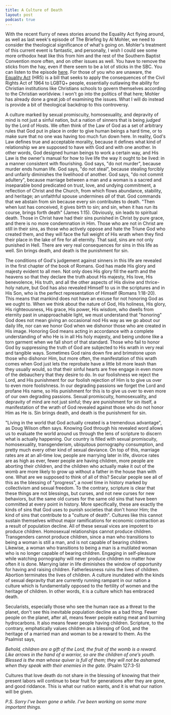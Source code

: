 ```yaml
---
title: A Culture of Death
layout: post
podcast: true
---
```


With the recent flurry of news stories around the Equality Act flying around, as well as last week's episode of The Briefing by Al Mohler, we need to consider the theological significance of what's going on. Mohler's treatment of this current event is fantastic, and personally, I wish I could see some more orthodox heat like this from him and the rest of the Southern Baptist Convention more often, and on other issues as well. You have to remove the sticks from the hay, even if there seem to be a lot of sticks in the SBC. You can listen to the episode [here](https://albertmohler.com/2021/03/17/briefing-3-17-21). For those of you who are unaware, the [Equality Act](https://www.congress.gov/bill/116th-congress/house-bill/5/text) (HR5) is a bill that seeks to apply the consequences of the Civil Rights Act of 1964 to LGBTQ+ people, essentially outlawing the ability for Christian institutions like Christians schools to govern themselves according to the Christian worldview. I won't go into the politics of that here; Mohler has already done a great job of examining the issues. What I will do instead is provide a bit of theological backdrop to this controversy.

A culture marked by sexual promiscuity, homosexuality, and depravity of mind is not just a sinful nation, but a nation of sinners that is being _judged_ by the Lord of Hosts. We often think of the Law of God as a set of arbitrary rules that God put in place in order to give human beings a hard time, or to make sure that no one was having too much fun down here. In reality, God's Law defines true and acceptable morality, because it defines what kind of relationship we are supposed to have with God and with one another. In other words, God designed human beings to work a certain way, and His Law is the owner's manual for how to live life the way it ought to be lived: in a manner consistent with flourishing. God says, "do not murder", because murder ends human life. God says, "do not steal", because stealing forcibly and unfairly diminishes the livelihood of another. God says, "do not commit adultery", because marriage between a man and a woman is a sacred and inseparable bond predicated on trust, love, and undying commitment, a reflection of Christ and the Church, from which flows abundance, stability, and heritage; an unfaithful spouse undermines _all_ of that. God commands that we abstain from sin because every sin contributes to death. "Then when lust has conceived, it gives birth to sin; and sin, when it has run its course, brings forth death" (James 1:15). Obviously, sin leads to spiritual death. Those in Christ have had their sins punished in Christ by pure grace, and there is no more condemnation in Him. Those who are not in Christ are still in their sins, as those who actively oppose and hate the Triune God who created them, and they will face the full weight of His wrath when they find their place in the lake of fire for all eternity. That said, sins are not only punished in Hell. There are very real consequences for sins in this life as well. Sin brings death, and death is the punishment for sin.

The conditions of God's judgement against sinners in this life are revealed in the first chapter of the book of Romans. God has made His glory and majesty evident to all men. Not only does His glory fill the earth and the heavens so that they declare the truth about His majesty, His love, His benevolence, His truth, and all the other aspects of His divine and thrice-holy nature, but God has also revealed Himself to us in the scriptures and in His Son, who is the perfect representation of Himself (Romans 1:18-20). This means that mankind does not have an excuse for not honoring God as we ought to. When we think about the nature of God, His holiness, His glory, His righteousness, His grace, His power, His wisdom, who dwells from eternity past in unapproachable light, we must understand that "honoring" God does not mean giving an occasional nod His way as we go about our daily life, nor can we honor God when we dishonor those who are created in His image. Honoring God means acting in accordance with a complete understanding of who He is in all His holy majesty, and being undone like a torn garment when we fall short of that standard. Those who fail to honor God by suppressing the truth of God are subjected to His wrath in very real and tangible ways. Sometimes God rains down fire and brimstone upon those who dishonor Him, but more often, the manifestation of this wrath comes when God just lets the reprobate have a little bit more leash than they usually would, so that their sinful hearts are free engage in even more of the debauchery that they desire to do. In our foolishness we reject the Lord, and His punishment for our foolish rejection of Him is to give us over to even more foolishness. In our degrading passions we forget the Lord and profane His name, so His punishment for this is to give us over to even more of our own degrading passions. Sexual promiscuity, homosexuality, and depravity of mind are not just sinful; they are punishment for sin itself, a manifestation of the wrath of God revealed against those who do not honor Him as He is. Sin brings death, and death is the punishment for sin.

"Living in the world that God actually created is a tremendous advantage", as Doug Wilson often says. Knowing God through his revealed word allows us to evaluate the world around us through the lens of scripture to discern what is actually happening. Our country is filled with sexual promiscuity, homosexuality, transgenderism, ubiquitous pornography consumption, and pretty much every other kind of sexual deviance. On top of this, marriage rates are at an all-time low, people are marrying later in life, divorce rates are as high as ever, fewer people are having children, more people are aborting their children, and the children who actually make it out of the womb are more likely to grow up without a father in the house than with one. What are we supposed to think of all of this? Secular people see all of this as the blessing of "progress", a novel time in history marked by collectivism and sexual freedom. To the contrary, scripture is clear that these things are not blessings, but curses, and not new curses for new behaviors, but the same old curses for the same old sins that have been committed at every point in history. More specifically, these are exactly the kinds of sins that God uses to punish societies that don't honor Him; the kind of sins that contribute to a "culture of death". Cultures like this cannot sustain themselves without major ramifications for economic contraction as a result of population decline. All of these sexual vices are impotent to produce children. Homosexual relationships cannot produce children. Transgenders cannot produce children, since a man who transitions to being a woman is still a man, and is not capable of bearing children. Likewise, a woman who transitions to being a man is a mutilated woman who is no longer capable of bearing children. Engaging in self-pleasure while watching pornography will never produce children no matter how often it is done. Marrying later in life diminishes the window of opportunity for having and raising children. Fatherlessness ruins the lives of children. Abortion terminates the lives of children. A culture inundated with the kinds of sexual depravity that are currently running rampant in our nation a culture which is fundamentally opposed to the fertility of women and the heritage of children. In other words, it is a culture which has embraced death.

Secularists, especially those who see the human race as a threat to the planet, don't see this inevitable population decline as a bad thing. Fewer people on the planet, after all, means fewer people eating meat and burning hydrocarbons. It also means fewer people having children. Scripture, to the contrary, emphatically values children as a blessing of God, and the heritage of a married man and woman to be a reward to them. As the Psalmist says,

_Behold, children are a gift of the Lord, the fruit of the womb is a reward. Like arrows in the hand of a warrior, so are the children of one’s youth. Blessed is the man whose quiver is full of them; they will not be ashamed when they speak with their enemies in the gate._ (Psalm 127:3-5)

Cultures that love death do not share in the blessing of knowing that their present labors will continue to bear fruit for generations after they are gone, and good riddance. This is what our nation wants, and it is what our nation will be given.

_P.S. Sorry I've been gone a while. I've been working on some more important things._
